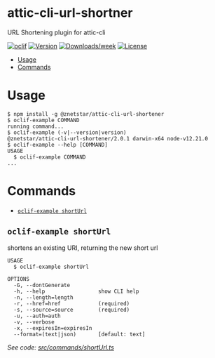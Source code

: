 attic-cli-url-shortner
======================

URL Shortening plugin for attic-cli

[![oclif](https://img.shields.io/badge/cli-oclif-brightgreen.svg)](https://oclif.io)
[![Version](https://img.shields.io/npm/v/attic-cli-url-shortner.svg)](https://npmjs.org/package/attic-cli-url-shortner)
[![Downloads/week](https://img.shields.io/npm/dw/attic-cli-url-shortner.svg)](https://npmjs.org/package/attic-cli-url-shortner)
[![License](https://img.shields.io/npm/l/attic-cli-url-shortner.svg)](https://github.com/znetstar/attic-cli-url-shortner/blob/master/package.json)

<!-- toc -->
* [Usage](#usage)
* [Commands](#commands)
<!-- tocstop -->
# Usage
<!-- usage -->
```sh-session
$ npm install -g @znetstar/attic-cli-url-shortener
$ oclif-example COMMAND
running command...
$ oclif-example (-v|--version|version)
@znetstar/attic-cli-url-shortener/2.0.1 darwin-x64 node-v12.21.0
$ oclif-example --help [COMMAND]
USAGE
  $ oclif-example COMMAND
...
```
<!-- usagestop -->
# Commands
<!-- commands -->
* [`oclif-example shortUrl`](#oclif-example-shorturl)

## `oclif-example shortUrl`

shortens an existing URI, returning the new short url

```
USAGE
  $ oclif-example shortUrl

OPTIONS
  -G, --dontGenerate
  -h, --help                 show CLI help
  -n, --length=length
  -r, --href=href            (required)
  -s, --source=source        (required)
  -u, --auth=auth
  -v, --verbose
  -x, --expiresIn=expiresIn
  --format=(text|json)       [default: text]
```

_See code: [src/commands/shortUrl.ts](https://github.com/znetstar/attic/blob/v2.0.1/src/commands/shortUrl.ts)_
<!-- commandsstop -->

